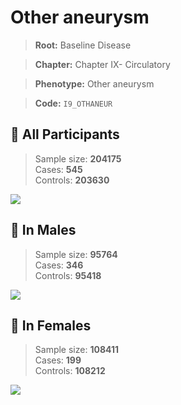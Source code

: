 # Other aneurysm

> **Root:** Baseline Disease  

> **Chapter:** Chapter IX- Circulatory  

> **Phenotype:** Other aneurysm  

> **Code:** `I9_OTHANEUR`

## 🧪 All Participants  
> Sample size: **204175**  
> Cases: **545**  
> Controls: **203630**
<img src="/Disease/Figures/ALL/Incidence/I9_OTHANEUR.png"/>
<CsvTable src="/Disease/Data/ALL/Incidence/COX_I9_OTHANEUR.csv" label="🔍 View full results" />

## 👨 In Males  
> Sample size: **95764**  
> Cases: **346**  
> Controls: **95418**
<img src="/Disease/Figures/Male/Incidence/I9_OTHANEUR.png"/>
<CsvTable src="/Disease/Data/Male/Incidence/COX_I9_OTHANEUR.csv" label="🔍 View full results" />

## 👩 In Females  
> Sample size: **108411**  
> Cases: **199**  
> Controls: **108212**
<img src="/Disease/Figures/Female/Incidence/I9_OTHANEUR.png"/>
<CsvTable src="/Disease/Data/Female/Incidence/COX_I9_OTHANEUR.csv" label="🔍 View full results" />
